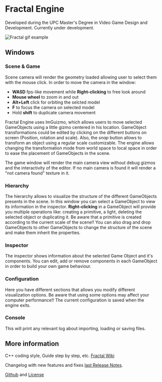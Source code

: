 # Fractal Engine
Developed during the UPC Master's Degree in Video Game Design and Development. 
Currently under development.

![Fractal gif example](ReadmeGifExample.gif)

## Windows
### Scene & Game
Scene camera will render the geometry loaded allowing user to select them with the mouse click.
In order to move the camera in the window:
* **WASD** fps-like movement while **Right-clicking** to free look around 
* **Mouse wheel** to zoom in and out
* **Alt+Left** click for orbiting the selcted model 
* **F** to focus the camera on selected model
* Hold **shift** to duplicate camera movement

Fractal Engine uses ImGuizmo, which allows users to move selected GameObjects using a little gizmo centered in his location. 
GameObject transformations could be edited by clicking on the different buttons on screen (Position, rotation and scale). Also, the *snap* button allows to transform an object using a regular scale customizable.
The engine allows changing the transformation mode from world space to local space in order to ease the placement of GameObjects in the scene.

The game window will render the main camera view without debug gizmos and the interactivity of the editor. If no main camera is found it will render a "not camera found" texture in it.

### Hierarchy
The hierarchy allows to visualize the structure of the different GameObjects presents in the scene. In this window you can select a GameObject to view its information in the inspector. **Right-clicking** in a GameObject will provide you multiple operations like: creating a primitive, a light, deleting the selected object or duplicating it.
Be aware that a primitive is created according to the current scale of the scene!!
You can also drag and drop GameObjects to other GameObjects to change the structure of the scene and make them inherit the properties.

### Inspector
The inspector shows information about the selected Game Object and it's components. You can edit, add or remove components in each GameObject in order to build your own game behaviour.

### Configuration
Here you have different sections that allows you modify different visualization options. Be aware that using some options may affect your computer performance!! 
The current configuration is saved when the engine exits.

### Console
This will print any relevant log about importing, loading or saving files.

## More information
C++ coding style,  Guide step by step, etc.
[Fractal Wiki](https://github.com/fractal-puppy/Engine/wiki)

Changelog with new features and fixes
[last Release Notes](https://github.com/fractal-puppy/Engine/releases).

[Github](https://github.com/fractal-puppy/Engine) and
[License](https://github.com/fractal-puppy/Engine/blob/master/LICENSE)
